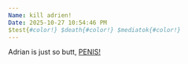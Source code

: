 ```yaml
---
Name: kill adrien!
Date: 2025-10-27 10:54:46 PM
$test{#color!} $death{#color!} $mediatok{#color!} 
---
```


Adrian is just so butt, [PENIS!](./cSRPIvjBQJfv6gjSthYD5.md)
